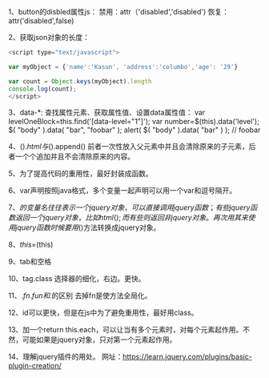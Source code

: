 1、button的disbled属性js：
      禁用：attr（'disabled','disabled')
      恢复：attr('disabled',false)
      
2、获取json对象的长度：
```js
<script type="text/javascript">

var myObject = {'name':'Kasun', 'address':'columbo','age': '29'}

var count = Object.keys(myObject).length
console.log(count);
</script>
```
3、data-*:
查找属性元素、获取属性值、设置data属性值：
var levelOneBlock=this.find('[data-level="1"]');
var number=$(this).data('level');
$( "body" ).data( "bar", "foobar" );
alert( $( "body" ).data( "bar" ) ); // foobar

4、$().html与$().append()
     前者一次性放入父元素中并且会清除原来的子元素，后者一个个追加并且不会清除原来的内容。

5、为了提高代码的重用性，最好封装成函数。

6、var声明按照java格式，多个变量一起声明可以用一个var和逗号隔开。

7、$的变量名往往表示一个jquery对象，可以直接调用jquery函数；有些jquery函数返回一个jquery对象，比如html();而有些则返回非jquery对象。再次用其来使用jquery函数时候要用$()方法转换成jquery对象。

8、$this=$(this)

9、tab和空格

10、tag.class  选择器的细化，右边。更快。

11、$.fn.fun和$.的区别
去掉fn是使方法全局化。

12、id可以更快，但是在js中为了避免重用性，最好用class。

13、加一个return this.each，可以让当有多个元素时，对每个元素起作用。不然，可能如果是jquery对象，只对第一个元素起作用。

14、理解jquery插件的用处。
网址：https://learn.jquery.com/plugins/basic-plugin-creation/

